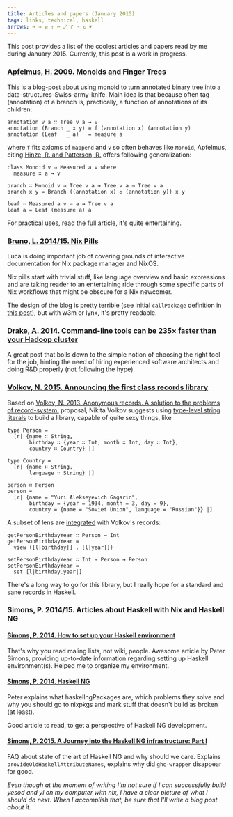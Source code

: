 ```yaml
---
title: Articles and papers (January 2015)
tags: links, technical, haskell
arrows: → ⇒ ⇄ ↑ ↩ ⤢ ↱ ↷ ↻ ☛
---
```


This post provides a list of the coolest articles and papers read by me during January 2015.
Currently, this post is a work in progress.

### [Apfelmus, H. 2009. Monoids and Finger Trees](http://apfelmus.nfshost.com/articles/monoid-fingertree.html)

This is a blog-post about using monoid to turn annotated binary tree into a data-structures-Swiss-army-knife.
Main idea is that because often tag (annotation) of a branch is, practically, a function of annotations of
its children:

```
annotation v a ∷ Tree v a → v
annotation (Branch _ x y) = f (annotation x) (annotation y)
annotation (Leaf   _ a)   = measure a
```

where ``f`` fits axioms of ``mappend`` and ``v`` so often behaves like ``Monoid``, Apfelmus, citing [Hinze, R. and Patterson, R.](http://staff.city.ac.uk/~ross/papers/FingerTree.pdf)
offers following generalization:

```
class Monoid v ⇒ Measured a v where
  measure ∷ a → v

branch ∷ Monoid v ⇒ Tree v a → Tree v a → Tree v a
branch x y = Branch ((annotation x) ◇ (annotation y)) x y

leaf ∷ Measured a v ⇒ a → Tree v a
leaf a = Leaf (measure a) a
```

For practical uses, read the full article, it's quite entertaining.

### [Bruno, L. 2014/15. Nix Pills](http://lethalman.blogspot.com/2014/07/nix-pill-1-why-you-should-give-it-try.html)

Luca is doing important job of covering grounds of interactive documentation for Nix
package manager and NixOS.

Nix pills start with trivial stuff, like language overview and basic expressions and are taking reader
to an entertaining ride through some specific parts of Nix workflows that might be obscure for a Nix
newcomer.

The design of the blog is pretty terrible 
(see initial ``callPackage`` definition in 
[this post](http://lethalman.blogspot.com/2014/09/nix-pill-13-callpackage-design-pattern.html)), 
but with w3m or lynx, it's pretty readable.

### [Drake, A. 2014. Command-line tools can be 235× faster than your Hadoop cluster](http://aadrake.com/command-line-tools-can-be-235x-faster-than-your-hadoop-cluster.html)

A great post that boils down to the simple notion of choosing the right tool for the job, hinting the need
of hiring experienced software architects and doing R&D properly (not following the hype).

### [Volkov, N. 2015. Announcing the first class records library](http://nikita-volkov.github.io/record/)

Based on [Volkov, N. 2013. Anonymous records. A solution to the problems of record-system.](https://gist.github.com/nikita-volkov/6977841) proposal, Nikita Volkov suggests using [type-level string literals](https://downloads.haskell.org/~ghc/7.8.3/docs/html/users_guide/type-level-literals.html) to build a library, capable of quite sexy things, like

```
type Person = 
  [r| {name ∷ String, 
       birthday ∷ {year ∷ Int, month ∷ Int, day ∷ Int},
       country ∷ Country} |]

type Country =
  [r| {name ∷ String, 
       language ∷ String} |]

person ∷ Person
person =
  [r| {name = "Yuri Alekseyevich Gagarin", 
       birthday = {year = 1934, month = 3, day = 9},
       country = {name = "Soviet Union", language = "Russian"}} |]
```

A subset of lens are [integrated](https://github.com/nikita-volkov/record/blob/master/library/Record/Lens.hs) with Volkov's records:

```
getPersonBirthdayYear ∷ Person → Int
getPersonBirthdayYear =
  view ([l|birthday|] . [l|year|])

setPersonBirthdayYear ∷ Int → Person → Person
setPersonBirthdayYear =
  set [l|birthday.year|]
```

There's a long way to go for this library, but I really hope for a standard and sane records in Haskell.

### Simons, P. 2014/15. Articles about Haskell with Nix and Haskell NG

#### [Simons, P. 2014. How to set up your Haskell environment](http://permalink.gmane.org/gmane.linux.distributions.nixos/15161)

That's why you read maling lists, not wiki, people. Awesome article by Peter Simons, providing up-to-date information regarding
setting up Haskell environment(s). Helped me to organize my environment. 

#### [Simons, P. 2014. Haskell NG](http://permalink.gmane.org/gmane.linux.distributions.nixos/15113)

Peter explains what haskellngPackages are, which problems they solve and why you should go to nixpkgs and mark
stuff that doesn't build as broken (at least).

Good article to read, to get a perspective of Haskell NG development.

#### [Simons, P. 2015. A Journey into the Haskell NG infrastructure: Part I](http://lists.science.uu.nl/pipermail/nix-dev/2015-January/015591.html)

FAQ about state of the art of Haskell NG and why should we care. Explains ``provideOldHaskellAttributeNames``, explains why did ``ghc-wrapper`` disappear for good.

*Even though at the moment of writing I'm not sure if I
can successfully build yesod and yi on my computer with nix, I have a clear picture of what I should do next.
When I accomplish that, be sure that I'll write a blog post about it.*

